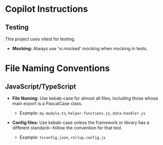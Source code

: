 # Copilot Instructions

## Testing

This project uses vitest for testing.

- **Mocking:** Always use 'vi.mocked' mocking when mocking in tests.

# File Naming Conventions

## JavaScript/TypeScript

- **File Naming:** Use kebab-case for almost all files, including those whose main export is a PascalCase class.
  - Example: `my-module.ts`, `helper-functions.js`, `data-handler.js`

- **Config files:** Use kebab-case unless the framework or library has a different standard—follow the convention for that tool.
  - Example: `tsconfig.json`, `rollup.config.js`
